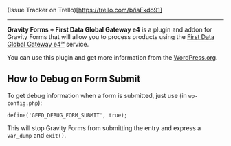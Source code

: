 (Issue Tracker on Trello)[https://trello.com/b/iaFkdo91]

_________________________

**Gravity Forms + First Data Global Gateway e4** is a plugin and addon for 
Gravity Forms that will allow you to process products using the 
[First Data Global Gateway e4℠](https://www.firstdata.com/en_us/products/merchants/ecommerce/online-payment-processing.html) service.

You can use this plugin and get more information from the [WordPress.org](http://wordpress.org/plugins/gravity-forms-first-data-global-gateway-addon).

## How to Debug on Form Submit

To get debug information when a form is submitted, just use 
(in `wp-config.php`):

	define('GFFD_DEBUG_FORM_SUBMIT', true);

This will stop Gravity Forms from submitting the entry and express a
`var_dump` and `exit()`.

